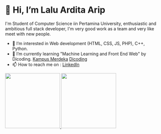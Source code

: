 # 👋 Hi, I’m Lalu Ardita Arip

I'm Student of Computer Science iin Pertamina University, enthusiastic and ambitious full stack developer, I'm very good work as a team and very like meet with new people.


- 👀 I’m interested in Web development (HTML, CSS, JS, PHP), C++, Python.
- 🌱 I’m currently learning "Machine Learning and Front End Web" by Dicoding. [Kampus Merdeka](https://kampusmerdeka.kemdikbud.go.id/) [Dicoding](https://www.dicoding.com/)
- 📫 How to reach me on : [LinkedIn](https://www.linkedin.com/in/lalu-ardita-arip-b714a11a4/) 


<p align="left">
<a href="https://github.com/L4lu4rdit44rip">
  <img height="180em" src="https://github-readme-stats-eight-theta.vercel.app/api?username=L4lu4rdit44rip&show_icons=true&theme=algolia&include_all_commits=true&count_private=true"/>
  <img height="180em" src="https://github-readme-stats-eight-theta.vercel.app/api/top-langs/?username=L4lu4rdit44rip&layout=compact&langs_count=8&theme=algolia"/>
</a>
</p>
<!---
L4lu4rdit44rip is a ✨ special ✨ repository because its `README.md` (this file) appears on your GitHub profile.
You can click the Preview link to take a look at your changes.
--->

